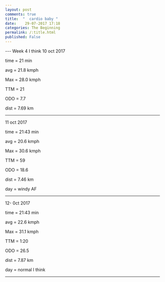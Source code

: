 ```yaml
---
layout: post
comments: true
title:  "  cardio baby "
date:    29-07-2017 17:18
categories: The Beginning
permalink: /:title.html
published: False
---
```


--- Week 4 I think
10 oct 2017 

time = 21 min

avg = 21.8 kmph

Max = 28.0 kmph

TTM = 21

ODO = 7.7

dist = 7.69 km

---

11 oct 2017 

time = 21:43 min

avg = 20.6 kmph

Max = 30.6 kmph

TTM = 59

ODO = 18.6

dist = 7.46 km

day = windy AF

---

12- 0ct 2017


time = 21:43 min

avg = 22.6 kmph

Max = 31.1 kmph

TTM = 1:20

ODO = 26.5

dist = 7.87 km

day = normal I think

---

